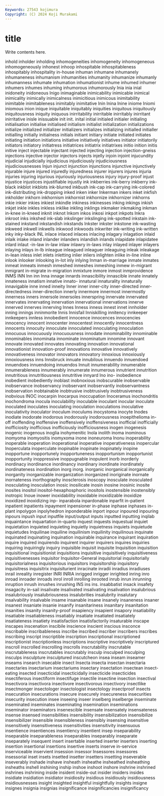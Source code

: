```yaml
---
Keywords: 27543 kojimura
Copyright: (C) 2024 Koji Murakami
---
```


# title

Write contents here.



 inhold inholder inholding inhomogeneities inhomogeneity inhomogeneous inhomogeneously inhonest
inhoop inhospitable inhospitableness inhospitably inhospitality in-house inhuman inhumane inhumanely inhumaneness
inhumanism inhumanities inhumanity inhumanize inhumanly inhumanness inhumate inhumation inhumationist inhume
inhumed inhumer inhumers inhumes inhuming inhumorous inhumorously Inia inia inial
inidoneity inidoneous Inigo inimaginable inimicability inimicable inimical inimicality inimically inimicalness
inimicitious inimicous inimitability inimitable inimitableness inimitably inimitative Inin Inina Inine
iniome Iniomi iniomous inion inique iniquitable iniquitably iniquities iniquitous iniquitously
iniquitousness iniquity iniquous inirritability inirritable inirritably inirritant inirritative inisle inissuable
init init. inital initial initialed initialer initialing initialisation initialise initialised
initialism initialist initialization initializations initialize initialized initializer initializers initializes initializing
initialled initialler initialling initially initialness initials initiant initiary initiate initiated
initiates initiating initiation initiations initiative initiatively initiatives initiator initiatorily initiators
initiatory initiatress initiatrices initiatrix initiatrixes initio inition initis initive inject
injectable injectant injected injecting injection injection-gneiss injections injective injector injectors
injects injelly injoin injoint injucundity injudicial injudicially injudicious injudiciously injudiciousness
injudiciousnesses Injun injunct injunction injunctions injunctive injunctively injurable injure injured
injuredly injuredness injurer injurers injures injuria injuries injuring injurious injuriously
injuriousness injury injury-proof injust injustice injustices injustifiable injustly ink inkberries
ink-berry inkberry ink-black inkblot inkblots ink-blurred inkbush ink-cap ink-carrying ink-colored
ink-distributing ink-dropping inked inken inker Inkerman inkers inket inkfish inkholder
inkhorn inkhornism inkhornist inkhornize inkhornizer inkhorns inkie inkier inkies inkiest
inkindle inkiness inkinesses inking inkings inkish inkjet inkle inkles inkless
inklike inkling inklings inkmaker inkmaking inkman in-knee in-kneed inknit inknot
Inkom inkos inkosi inkpot inkpots Inkra inkroot inks inkshed ink-slab
inkslinger inkslinging ink-spotted inkstain ink-stained inkstand inkstandish inkstands Inkster inkster
inkstone ink-wasting inkweed inkwell inkwells inkwood inkwoods inkwriter ink-writing ink-written
inky inky-black INL inlace inlaced inlaces inlacing inlagary inlagation inlaid
inlaik inlake inland inlander inlanders inlandish inlands inlapidate inlapidatee inlard
inlaut -in-law in-law inlaw inlawry in-laws inlay inlayed inlayer inlayers
inlaying inlays in-lb inleague inleagued inleaguer inleaguing inleak inleakage in-lean
inless inlet inlets inletting inlier inliers inlighten inlike in-line inline
inlook inlooker inlooking in-lot inly inlying Inman in-marriage inmate inmates
inmeat inmeats inmesh inmeshed inmeshes inmeshing inmew in-migrant inmigrant in-migrate
in-migration inmixture inmore inmost inmprovidence INMS INN Inn inn Inna
innage innards innascibility innascible innate innately innateness innatism innative innato-
innatural innaturality innaturally innavigable inne inned inneity Inner inner inner-city
inner-directed inner-directedness inner-direction innerly innermore innermost innermostly innerness inners innersole
innersoles innerspring innervate innervated innervates innervating innervation innervational innervations innerve
innerved innerves innerving Innes Inness inness innest innet innholder inning
innings inninmorite Innis Innisfail Inniskilling innitency innkeeper innkeepers innless innobedient
innocence innocences innocencies innocency innocent innocenter innocentest innocently innocentness innocents
innocuity innoculate innoculated innoculating innoculation innocuous innocuously innocuousness innodate innominability
innominable innominables innominata innominate innominatum innomine innovant innovate innovated innovates
innovating innovation innovational innovationist innovation-proof innovations innovative innovatively innovativeness innovator
innovators innovatory innoxious innoxiously innoxiousness inns Innsbruck innuate innubilous innuendo
innuendoed innuendoes innuendoing innuendos Innuit innumerability innumerable innumerableness innumerably innumerate
innumerous innutrient innutrition innutritious innutritiousness innutritive innyard Ino ino- inobedience
inobedient inobediently inoblast inobnoxious inobscurable inobservable inobservance inobservancy inobservant inobservantly
inobservantness inobservation inobtainable inobtrusive inobtrusively inobtrusiveness inobvious INOC inocarpin Inocarpus
inoccupation Inoceramus inochondritis inochondroma inocula inoculability inoculable inoculant inocular inoculate
inoculated inoculates inoculating inoculation inoculations inoculative inoculativity inoculator inoculum inoculums
inocystoma inocyte Inodes inodiate inodorate inodorous inodorously inodorousness inoepithelioma in-off
inoffending inoffensive inoffensively inoffensiveness inofficial inofficially inofficiosity inofficious inofficiously inofficiousness
inogen inogenesis inogenic inogenous inoglia inohymenitic Inola inolith inoma inominous
inomyoma inomyositis inomyxoma inone inoneuroma Inonu inoperability inoperable inoperation inoperational
inoperative inoperativeness inopercular Inoperculata inoperculate inopinable inopinate inopinately inopine inopportune
inopportunely inopportuneness inopportunism inopportunist inopportunity inoppressive inoppugnable inopulent inorb inorderly
inordinacy inordinance inordinancy inordinary inordinate inordinately inordinateness inordination inorg inorg.
inorganic inorganical inorganically inorganity inorganizable inorganization inorganized inoriginate inornate inornateness
inorthography inosclerosis inoscopy inosculate inosculated inosculating inosculation inosic inosilicate inosin
inosine inosinic inosite inosites inositol inositol-hexaphosphoric inositols inostensible inostensibly inotropic
Inoue inower inoxidability inoxidable inoxidizable inoxidize inoxidized inoxidizing inp- inparabola
inpardonable inparfit in-patient inpatient inpatients inpayment inpensioner in-phase inphase inphases
in-plant inpolygon inpolyhedron inponderable inport inpour inpoured inpouring inpours inpush
input inputfile input/output inputs inputted inputting inqilab inquaintance inquartation in-quarto
inquest inquests inquestual inquiet inquietation inquieted inquieting inquietly inquietness inquiets
inquietude inquietudes Inquilinae inquiline inquilinism inquilinity inquilinous inquinate inquinated inquinating
inquination inquirable inquirance inquirant inquiration inquire inquired inquirendo inquirent inquirer
inquirers inquires inquiries inquiring inquiringly inquiry inquisible inquisit inquisite Inquisition
inquisition inquisitional inquisitionist inquisitions inquisitive inquisitively inquisitiveness inquisitivenesses inquisitor Inquisitor-General
inquisitorial inquisitorially inquisitorialness inquisitorious inquisitors inquisitorship inquisitory inquisitress inquisitrix inquisiturient
inracinate inradii inradius inradiuses inrail inreality inregister INRI INRIA inrigged
inrigger inrighted inring inro inroad inroader inroads inrol inroll inrolling
inrooted inrub inrun inrunning inruption inrush inrushes inrushing INS ins
ins. insabbatist insack insafety insagacity in-sail insalivate insalivated insalivating insalivation
insalubrious insalubriously insalubriousness insalubrities insalubrity insalutary insalvability insalvable insame insanable
insane insanely insaneness insaner insanest insaniate insanie insanify insanitariness insanitary
insanitation insanities insanity insanity-proof insapiency insapient insapory insatiability insatiable insatiableness
insatiably insatiate insatiated insatiately insatiateness insatiety insatisfaction insatisfactorily insaturable inscape
inscapes inscenation inscibile inscience inscient inscious insconce inscribable inscribableness inscribe
inscribed inscriber inscribers inscribes inscribing inscript inscriptible inscription inscriptional inscriptioned
inscriptionist inscriptionless inscriptions inscriptive inscriptively inscriptured inscroll inscrolled inscrolling inscrolls
inscrutability inscrutable inscrutableness inscrutables inscrutably insculp insculped insculping insculps insculpture
insculptured inscutcheon insea inseam inseamer inseams insearch insecable insect Insecta
insecta insectan insectaria insectaries insectarium insectariums insectary insectation insectean insect-eating
insected insecticidal insecticidally insecticide insecticides insectiferous insectiform insectifuge insectile insectine
insection insectival Insectivora insectivora insectivore insectivorous insectivory insectlike insectmonger insectologer
insectologist insectology insectproof insects insecuration insecurations insecure insecurely insecureness insecurities
insecurity insecution insee inseeing inseer inselberg inselberge inseminate inseminated inseminates
inseminating insemination inseminations inseminator inseminators insenescible insensate insensately insensateness insense
insensed insensibilities insensibility insensibilization insensibilize insensibilizer insensible insensibleness insensibly insensing
insensitive insensitively insensitiveness insensitivities insensitivity insensuous insentience insentiences insentiency insentient
insep inseparability inseparable inseparableness inseparables inseparably inseparate inseparately insequent insert
insertable inserted inserter inserters inserting insertion insertional insertions insertive inserts
inserve in-service inserviceable inservient insession insessor Insessores insessores insessorial inset
insets insetted insetter insetters insetting inseverable inseverably inshade inshave insheath
insheathe insheathed insheathing insheaths inshell inshining inship inshoe inshoot inshore
inshrine inshrined inshrines inshrining inside insident inside-out insider insiders insides
insidiate insidiation insidiator insidiosity insidious insidiously insidiousness insidiousnesses insight insighted
insightful insightfully insights insigne insignes insignia insignias insignificance insignificancies insignificancy
